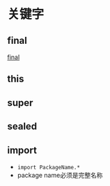 # 关键字

## final

[final](java-keyword-final.md)

## this

## super

## sealed

## import

- `import PackageName.*`
- package name必须是完整名称